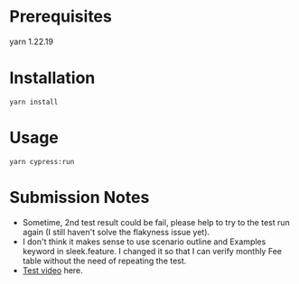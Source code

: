 # Prerequisites
yarn 1.22.19 <br>

# Installation
```yarn install```

# Usage
```yarn cypress:run```

# Submission Notes
- Sometime, 2nd test result could be fail, please help to try to the test run again (I still haven't solve the flakyness issue yet).
- I don't think it makes sense to use scenario outline and Examples keyword in sleek.feature. I changed it so that I can verify monthly Fee table without the need of repeating the test.
- [Test video](https://youtu.be/P3BlUFhKZOI) here.